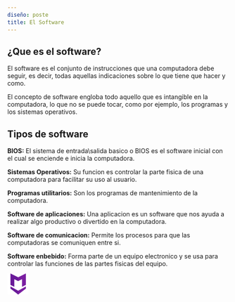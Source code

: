 ```yaml
---
diseño: poste
title: El Software
---
```



## ¿Que es el software?
El software es el conjunto de instrucciones que una computadora debe seguir, es decir, todas aquellas indicaciones sobre lo que tiene que hacer y como.

El concepto de software engloba todo aquello que es intangible en la computadora, lo que no se puede tocar, como por ejemplo, los programas y los sistemas operativos.

## Tipos de software

**BIOS:** El sistema de entrada\salida basico o BIOS es el software inicial con el cual se enciende e inicia la computadora.

**Sistemas Operativos:** Su funcion es controlar la parte fisica de una computadora para facilitar su uso al usuario.

**Programas utilitarios:** Son los programas de mantenimiento de la computadora.

**Software de aplicaciones:** Una aplicacion es un software que nos ayuda a realizar algo productivo o divertido en la computadora.

**Software de comunicacion:** Permite los procesos para que las computadoras se comuniquen entre si.

**Software enbebido:** Forma parte de un equipo electronico y se usa para controlar las funciones de las partes fisicas del equipo.

![alt text](https://github.com/adam-p/markdown-here/raw/master/src/common/images/icon48.png "Logo Title Text 1")

